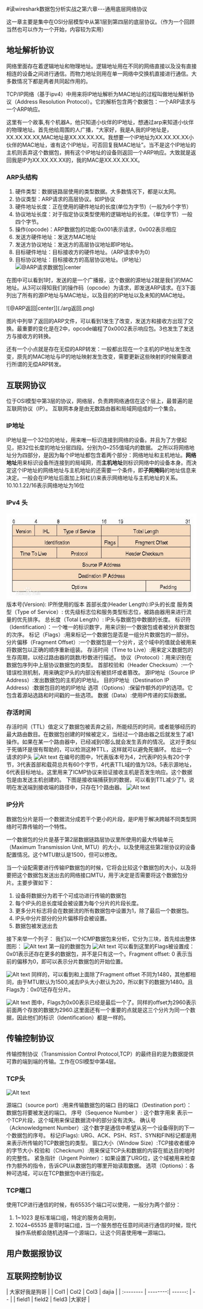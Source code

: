 #读wireshark数据包分析实战之第六章---通用底层网络协议

这一章主要是集中在OSI分层模型中从第1层到第四层的底层协议。（作为一个回顾当然也可以作为一个开始，内容较为实用）


## 地址解析协议
网络里面存在着逻辑地址和物理地址。逻辑地址用在不同的网络直接以及没有直接相连的设备之间进行通信。而物力地址则用在单一网络中交换机直接进行通信。大多数情况下都是两者共同起作用的。

TCP/IP网络（基于ipv4）中用来将IP地址解析为MAC地址的过程叫做地址解析协议（Address Resolution Protocol）。它的解析包含两个数据包：一个ARP请求与一个ARP响应。

这里有一个故事,有个机器A，他只知道小伙伴的IP地址，想通过arp来知道小伙伴的物理地址。首先他给周围的人广播，“大家好，我是A,我的IP地址是，XX.XX.XX.XX,MAC地址是XX.XX.XX.XX。我想要一个IP地址为XX.XX.XX.XX小伙伴的MAC地址，谁有这个IP地址，可否回复我MAC地址”。当不是这个IP地址的主机则丢弃这个数据包，拥有这个IP地址的设备则返回一个ARP响应。大致就是返回我是IP为XX.XX.XX.XX的，我的MAC是XX.XX.XX.XX。

### ARP头结构

1. 硬件类型：数据链路层使用的类型数据。大多数情况下，都是以太网。
2. 协议类型：ARP请求的高层协议。如IP协议
3. 硬件地址长度：正在使用的硬件地址的长度(单位为字节)（一般为6个字节）
4. 协议地址长度：对于指定协议类型使用的逻辑地址的长度。（单位字节）一般四个字节。
5. 操作(opcode)：ARP数据包的功能:0x001表示请求，0x002表示相应
6. 发送方硬件地址：发送方MAC地址
7. 发送方协议地址：发送方的高层协议地址即IP地址。
8. 目标硬件地址：目标接收方的硬件地址。（ARP请求中为0）
9. 目标协议地址：目标接收方的高层协议地址。（IP地址）
![@ARP请求数据包|center](./arp图片.png)

在图中可以看到1时，发送的是一个广播报，这个数据的源地址2就是我们的MAC地址。从3可以得知我们的操作码（opcode）为请求，即发送ARP请求。在3下面列出了所有的源IP地址与MAC地址，以及目的的IP地址以及未知的MAC地址。

![@ARP返回|center]](./arg返回.png)

图片中列举了返回的ARP文件，可以看到1发生了改变，发送方和接收方出现了交换。最重要的变化是在2中，opcode编程了0x0002表示响应包。3也发生了发送方与接收方的转换。

还有一个小点就是存在无偿的ARP转发：一般都出现在一个主机的IP地址发生改变，原先的MAC地址与IP的地址映射发生改变，需要更新这些映射的时候需要进行所谓的无偿ARP转发。

## 互联网协议
位于OSI模型中第3层的协议，网络层，负责跨网络通信在这个层上，最普遍的是互联网协议（IP）。
互联网本身是由无数路由器和局域网组成的一个集合。
### IP地址
IP地址是一个32位的地址，用来唯一标识连接到网络的设备。并且为了方便起见，把32位长度的地址分层四段。分别为0~255值域内的数据。
之所以将网络地址分为四部分，是因为每个IP地址都包含着两个部分：网络地址和主机地址。**网络地址**用来标识设备所连接到的局域网，而**主机地址**则标识网络中的设备本身。而决定这个IP地址的网络地址与主机地址的还需要一个条件，即**子网掩码**的地址信息来决定。一般会在IP地址后面加上斜杠(/)来表示网络地址与主机地址的关系。10.10.1.22/16表示网络地址为16位
### IPv4 头
![Alt text](../images/2017-9-26-wiresharkAnalysis/2017-9-26-ipv4.jpg)
版本号(Version): IP所使用的版本
首部长度(Header Length):IP头的长度
服务类型（Type of Service）: 优先级标志位和服务类型标志位，被路由器用来进行流量的优先排序。
总长度（Total Length）: IP头与数据包中数据的长度。
标识符（Identification）：一个唯一的标识数字，用来识别一个数据包或者被分片数据包的次序。
标记（Flags）:用来标记一个数据包是否是一组分片数据包的一部分。
分片偏移（Fragment Offset）:一个数据包是一个分片，这个域中的值就会被用来将数据包以正确的顺序重新组装。
存活时间（Time to Live）:用来定义数据包的生存周期，以经过路由器的跳数/秒数进行描述。
协议（Protocol）：用来识别在数据包序列中上层协议数据包的类型。
首部校验和（Header Checksum）:一个错误检测机制，用来确定IP头的内部没有被损坏或者篡改。
源IP地址（Source IP Address）:发出数据包的主机的IP地址。
目的IP地址（Destination IP Address）:数据包目的地的IP地址
选项（Options）:保留作额外的IP的选项。它包含着源站选路和时间戳的一些选项。
数据（Data）:使用IP传递的实际数据。
### 存活时间
存活时间（TTL）值定义了数据包被丢弃之前，所能经历的时间，或者能够经历的最大路由数目。在数据包创建的时候被定义，当经过一个路由器之后就发生了减1操作。如果在某一个路由器中，已经减到0那么就会发生丢弃的情况。
这对于类似于死循环是很有帮助的，可以检测这种TTL，这样就可以避免死循环。
给出一个请求的IP头
![Alt text](https://github.com/mjdog1/mjdog1.github.io/blob/master/images/2017-9-26-wiresharkAnalysis/ipsource.png)
在编号的图中，1代表版本号为4，2代表IP的头有20个字节，3代表首部和载荷总共有60个字节，4代表TTL域的值为128。5表示源地址，6代表目标地址。这里用来了ICMP协议来验证接收主机是否发生响应。这个数据包是由发送主机创建的。
下图是接收端捕获到的数据，可以看到TTL减少了1，说明在发送端到接收端的路径中，只存在1个路由器。
![Alt text](https://github.com/mjdog1/mjdog1.github.io/blob/master/images/2017-9-26-wiresharkAnalysis/ipdest.png)

### IP分片
数据包分片是将一个数据流分成若干个更小的片段，是IP用于解决跨越不同类型网络时可靠传输的一个特性。

一个数据包的分片是基于第2层数据链路层协议里所使用的最大传输单元（Maximum Transmission Unit, MTU）的大小，以及使用这些第2层协议的设备配置情况。这个MTU默认是1500，但可以修改。

当一个设配需要进行传输IP数据包的时候，它将会比较这个数据包的大小，以及将要把这个数据包发送出去的网络接口MTU，用于决定是否需要将这个数据包分片。主要步骤如下：
1. 设备将数据分为若干个可成功进行传输的数据包
2. 每个IP头的总长度域会被设置为每个分片的片段长度。
3. 更多分片标志将会在数据流的所有数据包中设置为1，除了最后一个数据包。
4.  IP头中分片部分的分片偏移将会被设置。
5.  数据包被发送出去

接下来举一个列子：
我们以一个ICMP数据包来分析，它分为三块，首先给出整体图形：
![Alt text](https://github.com/mjdog1/mjdog1.github.io/blob/master/images/2017-9-26-wiresharkAnalysis/ipfenpian.png)
第一段的数据包为
![Alt text](https://github.com/mjdog1/mjdog1.github.io/blob/master/images/2017-9-26-wiresharkAnalysis/ipfenpian-frag1.png)
可以看到这里的Flags被设置成：0x01表示还存在更多的数据包，并不是只有这一个。Fragment offset: 0 表示当前的偏移为0，即可以表示分片数据包的开始位置。

![Alt text](https://github.com/mjdog1/mjdog1.github.io/blob/master/images/2017-9-26-wiresharkAnalysis/ipfenpian-frag2.png)
同样的，可以看到和上面除了Fragment offset 不同为1480，其他都相同，由于MTU默认为1500,减去IP头大小默认为20，所以剩下的数据为1480。且Flags为：0x01还存在分片。

![Alt text](https://github.com/mjdog1/mjdog1.github.io/blob/master/images/2017-9-26-wiresharkAnalysis/ipfenpian-frag3.png)
图中，Flags为0x00表示已经是最后一个了。同样的offset为2960表示前面两个存放的数据为2960.这里面还有一个重要的点就是这三个分片为同一个数据，因此他们的标识（Identification）都是一样的。

## 传输控制协议
传输控制协议（Transmission Control Protocol,TCP）的最终目的是为数据提供可靠的端到端的传输。工作在OSI模型中第4层。 

### TCP头
![Alt text](https://github.com/mjdog1/mjdog1.github.io/blob/master/images/2017-9-26-wiresharkAnalysis/tcp_head.png)

源端口（source port）:用来传输数据包的端口
目的端口（Destination port）：数据包将要被发送的端口。
序号（Sequence Number ）: 这个数字用来 表示一个TCP片段，这个域用来保证数据流中的部分没有流失。
确认号（Acknowledgment Number）:这个数字是通信中希望从另一个设备得到的下一个数据包的序号。
标记(Flags): URG、ACK、PSH、RST、SYN和FIN标记都是用来表示所传输的TCP数据包的类型。
窗口大小（Window Size）:TCP接收者缓冲的字节大小
校验和（Checknum）:用来保证TCP头和数据的内容在抵达目的地时的完整性。
紧急指针（Urgent Pointer）：如果设置了URG位，这个域被用来检查作为额外的指令，告诉CPU从数据包的哪里开始读取数据。
选项（Options）：各种可选域，可以在TCP数据包中进行指定。

### TCP端口
使用TCP进行通信的时候，有65535个端口可以使用，一般分为两个部分：
1. 1~1023 是标准端口组，特定的服务会用到，
2. 1024~65535 是零时端口组，当一个服务想在任意时间进行通信的时候，现代操作系统都会随机选择一个源端口，让这个同喜使用唯一源端口。

## 用户数据报协议

## 互联网控制协议
|                           大家好我是狗哥              |
| Col1      |     Col2 |   Col3   | dajia |
| :-------- | --------:| ------:    | --		 |
| field1    |   field2 |  field3  |大家好  |
